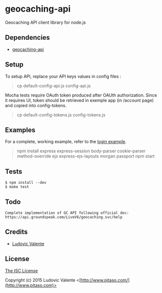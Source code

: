 # geocaching-api
Geocaching API client library for node.js

## Dependencies

  * [geocaching-api](https://github.com/ludoo0d0a/geocaching-api)

## Setup

To setup API, replace your API keys values in config files :
> cp default-config-api.js config-api.js  

Mocha tests require OAuth token produced after OAUth authorization.
Since it requires UI, token should be retrieved in exemple app (in /account page) and copied into config-tokens.
> cp default-config-tokens.js config-tokens.js

## Examples

For a complete, working example, refer to the [login example](https://github.com/ludoo0d0a/geocaching-api/tree/master/examples/login).

> npm install express express-session body-parser cookie-parser method-override ejs express-ejs-layouts morgan passport
> npm start

## Tests

    $ npm install --dev
    $ make test

## Todo
    
    Complete implementation of GC API following official doc: https://api.groundspeak.com/LiveV6/geocaching.svc/help

## Credits

  - [Ludovic Valente](http://github.com/ludoo0d0a)

## License

[The ISC License](http://opensource.org/licenses/ISC)

Copyright (c) 2015 Ludovic Valente <[http://www.pitaso.com/](http://www.pitaso.com)>

